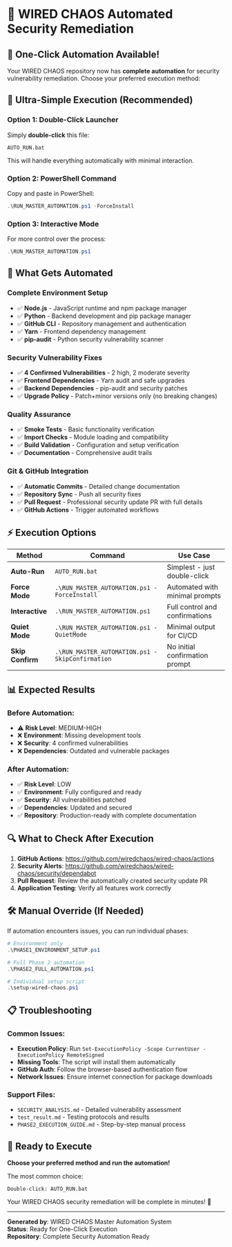 # 🤖 WIRED CHAOS Automated Security Remediation

## 🚀 One-Click Automation Available!

Your WIRED CHAOS repository now has **complete automation** for security vulnerability remediation. Choose your preferred execution method:

## 🎯 **Ultra-Simple Execution (Recommended)**

### **Option 1: Double-Click Launcher**
Simply **double-click** this file:
```
AUTO_RUN.bat
```
This will handle everything automatically with minimal interaction.

### **Option 2: PowerShell Command**
Copy and paste in PowerShell:
```powershell
.\RUN_MASTER_AUTOMATION.ps1 -ForceInstall
```

### **Option 3: Interactive Mode** 
For more control over the process:
```powershell
.\RUN_MASTER_AUTOMATION.ps1
```

## 🔧 **What Gets Automated**

### **Complete Environment Setup**
- ✅ **Node.js** - JavaScript runtime and npm package manager
- ✅ **Python** - Backend development and pip package manager  
- ✅ **GitHub CLI** - Repository management and authentication
- ✅ **Yarn** - Frontend dependency management
- ✅ **pip-audit** - Python security vulnerability scanner

### **Security Vulnerability Fixes**
- ✅ **4 Confirmed Vulnerabilities** - 2 high, 2 moderate severity
- ✅ **Frontend Dependencies** - Yarn audit and safe upgrades
- ✅ **Backend Dependencies** - pip-audit and security patches
- ✅ **Upgrade Policy** - Patch+minor versions only (no breaking changes)

### **Quality Assurance**
- ✅ **Smoke Tests** - Basic functionality verification
- ✅ **Import Checks** - Module loading and compatibility
- ✅ **Build Validation** - Configuration and setup verification
- ✅ **Documentation** - Comprehensive audit trails

### **Git & GitHub Integration**
- ✅ **Automatic Commits** - Detailed change documentation
- ✅ **Repository Sync** - Push all security fixes
- ✅ **Pull Request** - Professional security update PR with full details
- ✅ **GitHub Actions** - Trigger automated workflows

## ⚡ **Execution Options**

| Method | Command | Use Case |
|--------|---------|----------|
| **Auto-Run** | `AUTO_RUN.bat` | Simplest - just double-click |
| **Force Mode** | `.\RUN_MASTER_AUTOMATION.ps1 -ForceInstall` | Automated with minimal prompts |
| **Interactive** | `.\RUN_MASTER_AUTOMATION.ps1` | Full control and confirmations |
| **Quiet Mode** | `.\RUN_MASTER_AUTOMATION.ps1 -QuietMode` | Minimal output for CI/CD |
| **Skip Confirm** | `.\RUN_MASTER_AUTOMATION.ps1 -SkipConfirmation` | No initial confirmation prompt |

## 📊 **Expected Results**

### **Before Automation:**
- ⚠️ **Risk Level**: MEDIUM-HIGH
- ❌ **Environment**: Missing development tools
- ❌ **Security**: 4 confirmed vulnerabilities
- ❌ **Dependencies**: Outdated and vulnerable packages

### **After Automation:**
- ✅ **Risk Level**: LOW  
- ✅ **Environment**: Fully configured and ready
- ✅ **Security**: All vulnerabilities patched
- ✅ **Dependencies**: Updated and secured
- ✅ **Repository**: Production-ready with complete documentation

## 🔍 **What to Check After Execution**

1. **GitHub Actions**: https://github.com/wiredchaos/wired-chaos/actions
2. **Security Alerts**: https://github.com/wiredchaos/wired-chaos/security/dependabot
3. **Pull Request**: Review the automatically created security update PR
4. **Application Testing**: Verify all features work correctly

## 🛠️ **Manual Override (If Needed)**

If automation encounters issues, you can run individual phases:

```powershell
# Environment only
.\PHASE1_ENVIRONMENT_SETUP.ps1

# Full Phase 2 automation  
.\PHASE2_FULL_AUTOMATION.ps1

# Individual setup script
.\setup-wired-chaos.ps1
```

## 📋 **Troubleshooting**

### **Common Issues:**
- **Execution Policy**: Run `Set-ExecutionPolicy -Scope CurrentUser -ExecutionPolicy RemoteSigned`
- **Missing Tools**: The script will install them automatically
- **GitHub Auth**: Follow the browser-based authentication flow
- **Network Issues**: Ensure internet connection for package downloads

### **Support Files:**
- `SECURITY_ANALYSIS.md` - Detailed vulnerability assessment
- `test_result.md` - Testing protocols and results
- `PHASE2_EXECUTION_GUIDE.md` - Step-by-step manual process

## 🎯 **Ready to Execute**

**Choose your preferred method and run the automation!**

The most common choice:
```
Double-click: AUTO_RUN.bat
```

Your WIRED CHAOS security remediation will be complete in minutes! 🚀

---
**Generated by**: WIRED CHAOS Master Automation System  
**Status**: Ready for One-Click Execution  
**Repository**: Complete Security Automation Ready